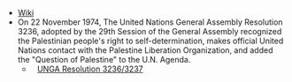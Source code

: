 - [Wiki](https://en.wikipedia.org/wiki/United_Nations_General_Assembly_Resolution_3236)
- On 22 November 1974, The United Nations General Assembly Resolution 3236, adopted by the 29th Session of the General Assembly recognized the Palestinian people's right to self-determination, makes official United Nations contact with the Palestine Liberation Organization, and added the "Question of Palestine" to the U.N. Agenda.
    - ` ` [UNGA Resolution 3236/3237](https://www.un.org/unispal/wp-content/uploads/2016/05/ARES3236XXIX.pdf)